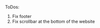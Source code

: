 ToDos:

1. Fix footer
2. Fix scrollbar at the bottom of the website
<!-- START WITH SASS AFTER THIS -->